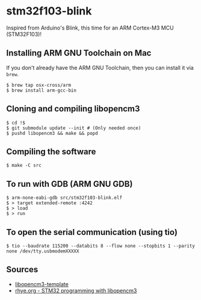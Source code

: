 # stm32f103-blink

Inspired from Arduino's Blink, this time for an ARM Cortex-M3 MCU (STM32F103)!

## Installing ARM GNU Toolchain on Mac

If you don't already have the ARM GNU Toolchain, then you can install it via `brew`.

```
$ brew tap osx-cross/arm
$ brew install arm-gcc-bin
```

## Cloning and compiling libopencm3

```$ git clone https://github.com/libopencm3/libopencm3-template.git stm32f103-blink
$ cd !$
$ git submodule update --init # (Only needed once)
$ pushd libopencm3 && make && popd
```

## Compiling the software

```
$ make -C src
```

## To run with GDB (ARM GNU GDB)

```$ st-util
$ arm-none-eabi-gdb src/stm32f103-blink.elf
$ > target extended-remote :4242
$ > load
$ > run
```
## To open the serial communication (using tio)

```
$ tio --baudrate 115200 --databits 8 --flow none --stopbits 1 --parity none /dev/tty.usbmodemXXXXX
```


## Sources

* [libopencm3-template](https://github.com/libopencm3/libopencm3-template)
* [rhye.org - STM32 programming with libopencm3](https://www.rhye.org/post/stm32-with-opencm3-0-compiling-and-uploading/)
